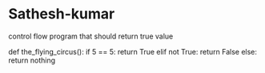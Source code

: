 # Sathesh-kumar
control flow program that should return true value

def the_flying_circus():
    if 5 == 5:
        return True
    elif not True:
       return False
    else:
        return nothing
